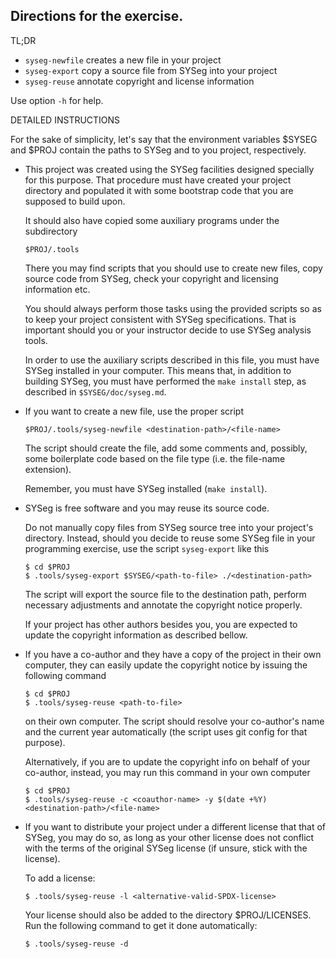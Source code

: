 <!--
   SPDX-FileCopyrightText: 2021 Monaco F. J. <monaco@usp.br>
  
   SPDX-License-Identifier: GPL-3.0-or-later

   This file is part of SYSeg, available at https://gitlab.com/monaco/syseg.
-->

 Directions for the exercise.
 ------------------------------

 TL;DR

 * `syseg-newfile`    creates a new file in your project
 * `syseg-export`     copy a source file from SYSeg into your project
 * `syseg-reuse`      annotate copyright and license information

 Use option `-h` for help.

 DETAILED INSTRUCTIONS

 For the sake of simplicity, let's say that the environment variables $SYSEG
 and $PROJ contain the paths to SYSeg and to you project, respectively.

 * This project was created using the SYSeg facilities designed specially for
   this purpose. That procedure must have created your project directory and
   populated it with some bootstrap code that you are supposed to build upon.

   It should also have copied some auxiliary programs under the subdirectory

   `$PROJ/.tools`

   There you may find scripts that you should use to create new files, copy
   source code from SYSeg, check your copyright and licensing information etc.

   You should always perform those tasks using the provided scripts so as to
   keep your project consistent with SYSeg specifications. That is important
   should you or your instructor decide to use SYSeg analysis tools.

   In order to use the auxiliary scripts described in this file, you must have
   SYSeg installed in your computer. This means that, in addition to building
   SYSeg, you must have performed the `make install` step, as described in
   `$SYSEG/doc/syseg.md`.


 * If you want to create a new file, use the proper script

   `$PROJ/.tools/syseg-newfile <destination-path>/<file-name>`

   The script should create the file, add some comments and, possibly, some
   boilerplate code based on the file type (i.e. the file-name extension).

   Remember, you must have SYSeg installed (`make install`).

 * SYSeg is free software and you may reuse its source code.

   Do not manually copy files from SYSeg source tree into your project's
   directory. Instead, should you decide to reuse some SYSeg file in your
   programming exercise, use the script `syseg-export` like this

   ```
   $ cd $PROJ
   $ .tools/syseg-export $SYSEG/<path-to-file> ./<destination-path>
   ```
   The script will export the source file to the destination path, perform
   necessary adjustments and annotate the copyright notice properly.

   If your project has other authors besides you, you are expected to update
   the copyright information as described bellow.

 * If you have a co-author and they have a copy of the project in their own
   computer, they can easily update the copyright notice by issuing the
   following command

   ```
   $ cd $PROJ
   $ .tools/syseg-reuse <path-to-file>
   ```

   on their own computer. The script should resolve your co-author's name and
   the current year automatically (the script uses git config for that purpose).

   Alternatively, if you are to update the copyright info on behalf of your
   co-author, instead, you may run this command in your own computer

   ```
   $ cd $PROJ
   $ .tools/syseg-reuse -c <coauthor-name> -y $(date +%Y) <destination-path>/<file-name>
   ```

 * If you want to distribute your project under a different license that that
   of SYSeg, you may do so, as long as your other license does not conflict
   with the terms of the original SYSeg license (if unsure, stick with the
   license).

   To add a license:

   ```
   $ .tools/syseg-reuse -l <alternative-valid-SPDX-license>
   ```

   Your license should also be added to the directory $PROJ/LICENSES. Run the
   following command to get it done automatically:

   ```
   $ .tools/syseg-reuse -d
   ```

